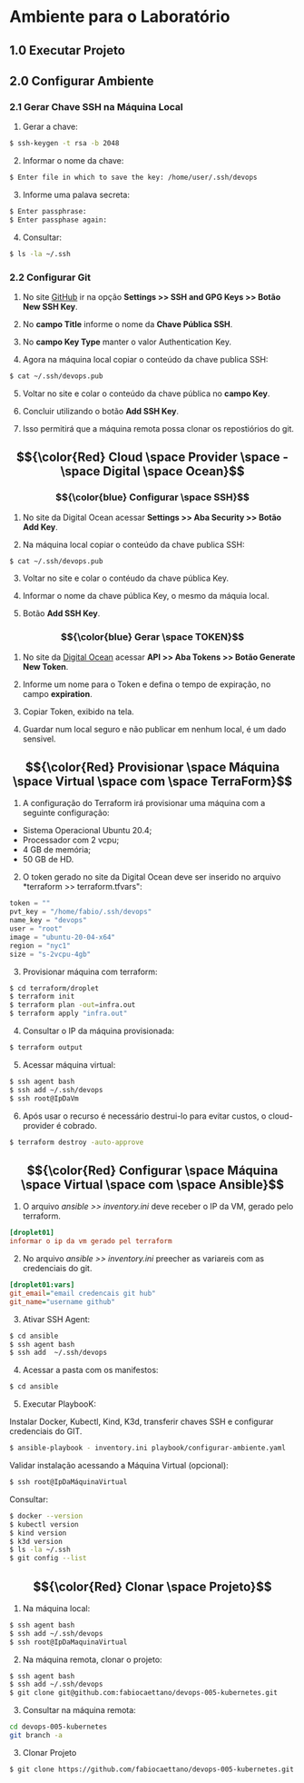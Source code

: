 # Ambiente para o Laboratório


## <h2>1.0 Executar Projeto</h2>



## <h2>2.0 Configurar Ambiente</h2>

### <h3>2.1 Gerar Chave SSH na Máquina Local</h3>

1. Gerar a chave:
``` bash
$ ssh-keygen -t rsa -b 2048
```

2. Informar o nome da chave:
``` bash
$ Enter file in which to save the key: /home/user/.ssh/devops
```

3. Informe uma palava secreta:
``` bash
$ Enter passphrase:
$ Enter passphase again:
```

4. Consultar:
``` bash
$ ls -la ~/.ssh
```

### <h3>2.2 Configurar Git</h3>

1. No site [GitHub](https://github.com)  ir na opção **Settings >>  SSH and GPG Keys >> Botão New SSH Key**.

2. No **campo Title** informe o nome da **Chave Pública SSH**.

3. No **campo Key Type** manter o valor Authentication Key.

4. Agora na máquina local copiar o conteúdo da chave publica SSH:

``` bash
$ cat ~/.ssh/devops.pub
```

5. Voltar no site e colar o conteúdo da chave pública no **campo Key**.

6. Concluir utilizando o botão **Add SSH Key**.

7. Isso permitirá que a máquina remota possa clonar os repostiórios do git.


## $${\color{Red} Cloud \space Provider \space - \space Digital \space Ocean}$$

### $${\color{blue} Configurar \space SSH}$$

1. No site da Digital Ocean acessar **Settings >> Aba Security >> Botão Add Key**.

2. Na máquina local copiar o conteúdo da chave publica SSH:

``` bash
$ cat ~/.ssh/devops.pub
```

3. Voltar no site e colar o contéudo da chave pública Key.

4. Informar o nome da chave pública Key, o mesmo da máquia local.

5. Botão **Add SSH Key**.


### $${\color{blue} Gerar \space TOKEN}$$

1. No site da [Digital Ocean](https://cloud.digitalocean.com/) acessar **API >> Aba Tokens >> Botão Generate New Token**.

2. Informe um nome para o Token e defina o tempo de expiração, no campo **expiration**.

3. Copiar Token, exibido na tela.

4. Guardar num local seguro e não publicar em nenhum local, é um dado sensivel.


## $${\color{Red} Provisionar \space Máquina \space Virtual \space com \space TerraForm}$$

1. A configuração do Terraform irá provisionar uma máquina com a seguinte configuração:
- Sistema Operacional Ubuntu 20.4;
- Processador com 2 vcpu;
- 4 GB de memória;
- 50 GB de HD.

2. O token gerado no site da Digital Ocean deve ser inserido no arquivo *terraform >> terraform.tfvars":
``` tfvars
token = ""
pvt_key = "/home/fabio/.ssh/devops"
name_key = "devops"
user = "root"
image = "ubuntu-20-04-x64"
region = "nyc1"
size = "s-2vcpu-4gb"
```

3. Provisionar máquina com terraform:
``` bash
$ cd terraform/droplet
$ terraform init
$ terraform plan -out=infra.out
$ terraform apply "infra.out"
```
 
4. Consultar o IP da máquina provisionada:
``` bash
$ terraform output
```

5. Acessar máquina virtual:
``` bash
$ ssh agent bash
$ ssh add ~/.ssh/devops
$ ssh root@IpDaVm 
```

6. Após usar o recurso é necessário destrui-lo para evitar custos, o cloud-provider é cobrado.
``` bash
$ terraform destroy -auto-approve
```

## $${\color{Red} Configurar \space Máquina \space Virtual \space com \space Ansible}$$

1. O arquivo *ansible >> inventory.ini* deve receber o IP da VM, gerado pelo terraform.

``` ini
[droplet01]
informar o ip da vm gerado pel terraform
```

2. No arquivo *ansible >> inventory.ini* preecher as variareis com as credenciais do git.

``` ini
[droplet01:vars]
git_email="email credencais git hub"
git_name="username github"
```

3. Ativar SSH Agent:
``` bash
$ cd ansible
$ ssh agent bash
$ ssh add  ~/.ssh/devops
```

4. Acessar a pasta com os manifestos:

``` bash
$ cd ansible
```

5. Executar PlaybooK:

Instalar Docker, Kubectl, Kind, K3d, transferir chaves SSH e configurar credenciais do GIT.
``` bash
$ ansible-playbook - inventory.ini playbook/configurar-ambiente.yaml
```

Validar instalação acessando a Máquina Virtual (opcional):
``` bash
$ ssh root@IpDaMáquinaVirtual
```

Consultar:
``` bash
$ docker --version
$ kubectl version
$ kind version
$ k3d version
$ ls -la ~/.ssh
$ git config --list
```


## $${\color{Red} Clonar \space Projeto}$$

1. Na máquina local:
``` bash
$ ssh agent bash
$ ssh add ~/.ssh/devops
$ ssh root@IpDaMaquinaVirtual
```

2. Na máquina remota, clonar o projeto:
``` bash
$ ssh agent bash
$ ssh add ~/.ssh/devops
$ git clone git@github.com:fabiocaettano/devops-005-kubernetes.git
```

3. Consultar na máquina remota:
``` bash
cd devops-005-kubernetes
git branch -a
```

3. Clonar Projeto
```
$ git clone https://github.com/fabiocaettano/devops-005-kubernetes.git
```